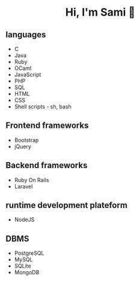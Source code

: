 <!-- **samielatri/samielatri** is a ✨ _special_ ✨ repository because its `README.md` (this file) appears on your GitHub profile. -->
<h1 align="center">Hi, I'm Sami 👋</h1>

<h2> languages </h2>
<ul>
  <li>C</li>
  <li>Java</li>
  <li>Ruby</li>
  <li>OCaml</li>
  <li>JavaScript</li>
  <li>PHP</li>
  <li>SQL</li>
  <li>HTML</li>
  <li>CSS</li>
  <li>Shell scripts - sh, bash</li>
</ul>

<h2>Frontend frameworks</h2>
<ul>
  <li>Bootstrap</li>
  <li>jQuery</li>
</ul>

<h2>Backend frameworks</h2>
<ul>
  <li>Ruby On Rails</li>
  <li>Laravel</li>
</ul>

<h2>runtime development plateform</h2>
<ul>
  <li>NodeJS</li>
</ul>

<h2>DBMS</h2>
<ul>
  <li>PostgreSQL</li>
  <li>MySQL</li>
  <li>SQLite</li>
  <li>MongoDB</li>
</ul>
